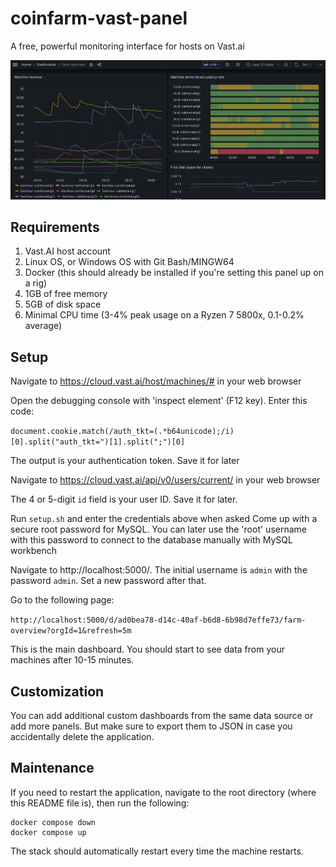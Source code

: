 # coinfarm-vast-panel
A free, powerful monitoring interface for hosts on Vast.ai

![image info](demo1.png)

## Requirements
1. Vast.AI host account
2. Linux OS, or Windows OS with Git Bash/MINGW64
3. Docker (this should already be installed if you're setting this panel up on a rig)
4. 1GB of free memory
5. 5GB of disk space
6. Minimal CPU time (3-4% peak usage on a Ryzen 7 5800x, 0.1-0.2% average)

## Setup

Navigate to https://cloud.vast.ai/host/machines/# in your web browser

Open the debugging console with 'inspect element' (F12 key). Enter this code: 

`document.cookie.match(/auth_tkt=(.*b64unicode);/i)[0].split("auth_tkt=")[1].split(";")[0]`

The output is your authentication token. Save it for later

Navigate to https://cloud.vast.ai/api/v0/users/current/ in your web browser

The 4 or 5-digit `id` field is your user ID. Save it for later.

Run `setup.sh` and enter the credentials above when asked
Come up with a secure root password for MySQL. You can later use the 'root' username with this password to connect to the database manually with MySQL workbench

Navigate to http://localhost:5000/. The initial username is `admin` with the password `admin`. Set a new password after that.

Go to the following page:

`http://localhost:5000/d/ad0bea78-d14c-40af-b6d8-6b98d7effe73/farm-overview?orgId=1&refresh=5m`

This is the main dashboard. You should start to see data from your machines after 10-15 minutes.

## Customization

You can add additional custom dashboards from the same data source or add more panels. But make sure to export them to JSON in case you accidentally delete the application.

## Maintenance

If you need to restart the application, navigate to the root directory (where this README file is), then run the following:

```
docker compose down
docker compose up
```

The stack should automatically restart every time the machine restarts.
